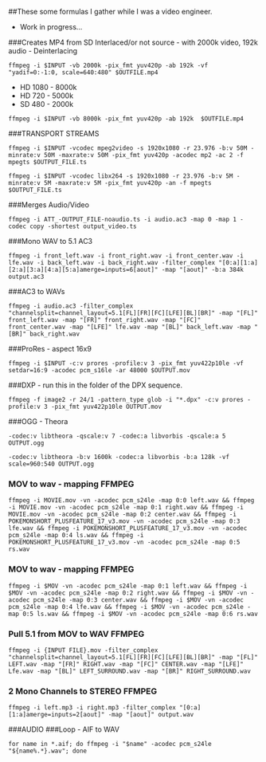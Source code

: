 ##These some formulas I gather while I was a video engineer.
- Work in progress...


###Creates MP4 from SD Interlaced/or not source - with 2000k video, 192k audio - Deinterlacing
```shell
ffmpeg -i $INPUT -vb 2000k -pix_fmt yuv420p -ab 192k -vf "yadif=0:-1:0, scale=640:480" $OUTFILE.mp4
```

- HD 1080 - 8000k
- HD 720 - 5000k
- SD 480 - 2000k
```
ffmpeg -i $INPUT -vb 8000k -pix_fmt yuv420p -ab 192k  $OUTFILE.mp4
```

###TRANSPORT STREAMS
```
ffmpeg -i $INPUT -vcodec mpeg2video -s 1920x1080 -r 23.976 -b:v 50M -minrate:v 50M -maxrate:v 50M -pix_fmt yuv420p -acodec mp2 -ac 2 -f mpegts $OUTPUT_FILE.ts
```

```
ffmpeg -i $INPUT -vcodec libx264 -s 1920x1080 -r 23.976 -b:v 5M -minrate:v 5M -maxrate:v 5M -pix_fmt yuv420p -an -f mpegts $OUTPUT_FILE.ts
```

###Merges Audio/Video
```
ffmpeg -i ATT_-OUTPUT_FILE-noaudio.ts -i audio.ac3 -map 0 -map 1 -codec copy -shortest output_video.ts
```

###Mono WAV to 5.1 AC3
```
ffmpeg -i front_left.wav -i front_right.wav -i front_center.wav -i lfe.wav -i back_left.wav -i back_right.wav -filter_complex "[0:a][1:a][2:a][3:a][4:a][5:a]amerge=inputs=6[aout]" -map "[aout]" -b:a 384k output.ac3
```

###AC3 to WAVs
```
ffmpeg -i audio.ac3 -filter_complex "channelsplit=channel_layout=5.1[FL][FR][FC][LFE][BL][BR]" -map "[FL]" front_left.wav -map "[FR]" front_right.wav -map "[FC]" front_center.wav -map "[LFE]" lfe.wav -map "[BL]" back_left.wav -map "[BR]" back_right.wav
```

###ProRes - aspect 16x9
```
ffmpeg -i $INPUT -c:v prores -profile:v 3 -pix_fmt yuv422p10le -vf setdar=16:9 -acodec pcm_s16le -ar 48000 $OUTPUT.mov
```

###DXP - run this in the folder of the DPX sequence.
```
ffmpeg -f image2 -r 24/1 -pattern_type glob -i "*.dpx" -c:v prores -profile:v 3 -pix_fmt yuv422p10le OUTPUT.mov
```

###OGG - Theora
```
-codec:v libtheora -qscale:v 7 -codec:a libvorbis -qscale:a 5 OUTPUT.ogg
```
```
-codec:v libtheora -b:v 1600k -codec:a libvorbis -b:a 128k -vf scale=960:540 OUTPUT.ogg
```


### MOV to wav - mapping FFMPEG	
```
ffmpeg -i MOVIE.mov -vn -acodec pcm_s24le -map 0:0 left.wav && ffmpeg -i MOVIE.mov -vn -acodec pcm_s24le -map 0:1 right.wav && ffmpeg -i MOVIE.mov -vn -acodec pcm_s24le -map 0:2 center.wav && ffmpeg -i POKEMONSHORT_PLUSFEATURE_17_v3.mov -vn -acodec pcm_s24le -map 0:3 lfe.wav && ffmpeg -i POKEMONSHORT_PLUSFEATURE_17_v3.mov -vn -acodec pcm_s24le -map 0:4 ls.wav && ffmpeg -i POKEMONSHORT_PLUSFEATURE_17_v3.mov -vn -acodec pcm_s24le -map 0:5 rs.wav
```

### MOV to wav - mapping	FFMPEG	
```
ffmpeg -i $MOV -vn -acodec pcm_s24le -map 0:1 left.wav && ffmpeg -i $MOV -vn -acodec pcm_s24le -map 0:2 right.wav && ffmpeg -i $MOV -vn -acodec pcm_s24le -map 0:3 center.wav && ffmpeg -i $MOV -vn -acodec pcm_s24le -map 0:4 lfe.wav && ffmpeg -i $MOV -vn -acodec pcm_s24le -map 0:5 ls.wav && ffmpeg -i $MOV -vn -acodec pcm_s24le -map 0:6 rs.wav
```

### Pull 5.1 from MOV to WAV	FFMPEG	
```
ffmpeg -i {INPUT FILE}.mov -filter_complex "channelsplit=channel_layout=5.1[FL][FR][FC][LFE][BL][BR]" -map "[FL]" LEFT.wav -map "[FR]" RIGHT.wav -map "[FC]" CENTER.wav -map "[LFE]" Lfe.wav -map "[BL]" LEFT_SURROUND.wav -map "[BR]" RIGHT_SURROUND.wav
```

### 2 Mono Channels to STEREO	FFMPEG	
```
ffmpeg -i left.mp3 -i right.mp3 -filter_complex "[0:a][1:a]amerge=inputs=2[aout]" -map "[aout]" output.wav
```


###AUDIO 
###Loop - AIF to WAV
```
for name in *.aif; do ffmpeg -i "$name" -acodec pcm_s24le "${name%.*}.wav"; done
```



